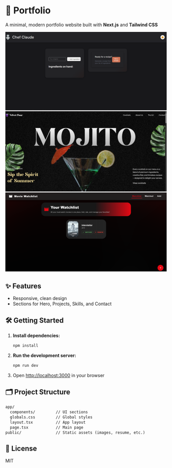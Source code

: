 # 🚀 Portfolio

A minimal, modern portfolio website built with **Next.js** and **Tailwind CSS**

<p align="center">
  <img src="public/chef.png" alt="Chef Project Screenshot" width="600"/>
  <img src="public/gsap.png" alt="GSAP Project Screenshot" width="600"/>
  <img src="public/movies.png" alt="Movies Project Screenshot" width="600"/>
</p>

## ✨ Features

- Responsive, clean design  
- Sections for Hero, Projects, Skills, and Contact

## 🛠️ Getting Started

1. **Install dependencies:**  
    ```bash
    npm install
    ```
2. **Run the development server:**  
    ```bash
    npm run dev
    ```
3. Open [http://localhost:3000](http://localhost:3000) in your browser

## 🗂️ Project Structure

```
app/
  components/         // UI sections
  globals.css         // Global styles
  layout.tsx          // App layout
  page.tsx            // Main page
public/               // Static assets (images, resume, etc.)
```

## 📄 License

MIT
